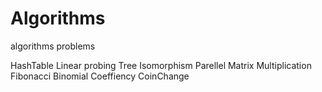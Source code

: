 # Algorithms
algorithms problems


HashTable Linear probing
Tree Isomorphism
Parellel Matrix Multiplication
Fibonacci
Binomial Coeffiency
CoinChange

